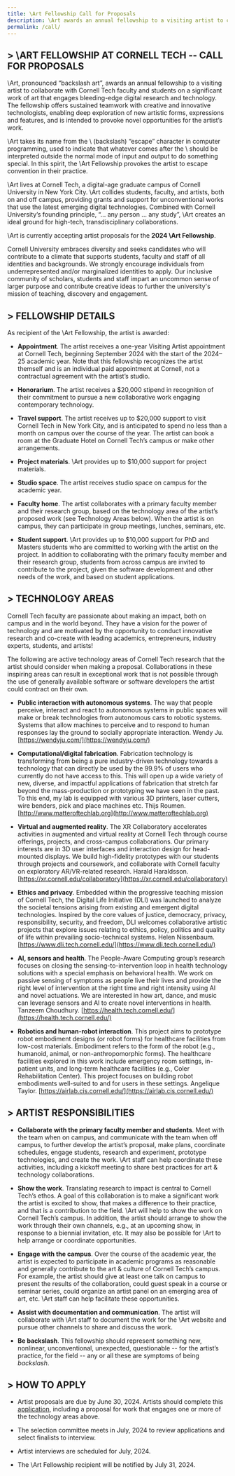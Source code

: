 ```yaml
---
title: \Art Fellowship Call for Proposals
description: \Art awards an annual fellowship to a visiting artist to collaborate with Cornell Tech faculty and students on a significant work of art that engages bleeding-edge digital research and technology.
permalink: /call/
---
```

## > \ART FELLOWSHIP AT CORNELL TECH \-\- CALL FOR PROPOSALS

\Art, pronounced “backslash art”, awards an annual fellowship to a visiting artist to collaborate with Cornell Tech faculty and students on a significant work of art that engages bleeding-edge digital research and technology. The fellowship offers sustained teamwork with creative and innovative technologists, enabling deep exploration of new artistic forms, expressions and features, and is intended to provoke novel opportunities for the artist’s work.

\Art takes its name from the \ (backslash) “escape” character in computer programming, used to indicate that whatever comes after the \ should be interpreted outside the normal mode of input and output to do something special. In this spirit, the \Art Fellowship provokes the artist to escape convention in their practice. 

\Art lives at Cornell Tech, a digital-age graduate campus of Cornell University in New York City. \Art collides students, faculty, and artists, both on and off campus, providing grants and support for unconventional works that use the latest emerging digital technologies. Combined with Cornell University’s founding principle, “... any person ... any study”, \Art creates an ideal ground for high-tech, transdisciplinary collaborations. 

\Art is currently accepting artist proposals for the **2024 \Art Fellowship**.

Cornell University embraces diversity and seeks candidates who will contribute to a climate that supports students, faculty and staff of all identities and backgrounds. We strongly encourage individuals from underrepresented and/or marginalized identities to apply. Our inclusive community of scholars, students and staff impart an uncommon sense of larger purpose and contribute creative ideas to further the university's mission of teaching, discovery and engagement.

## >  FELLOWSHIP DETAILS

As recipient of the \Art Fellowship, the artist is awarded:

- **Appointment**. The artist receives a one-year Visiting Artist appointment at Cornell Tech, beginning September 2024 with the start of the 2024–25 academic year. Note that this fellowship recognizes the artist themself and is an individual paid appointment at Cornell, not a contractual agreement with the artist’s studio.
 
- **Honorarium**. The artist receives a $20,000 stipend in recognition of their commitment to pursue a new collaborative work engaging contemporary technology.

- **Travel support**. The artist receives up to $20,000 support to visit Cornell Tech in New York City, and is anticipated to spend no less than a month on campus over the course of the year. The artist can book a room at the Graduate Hotel on Cornell Tech’s campus or make other arrangements.

- **Project materials**. \Art provides up to $10,000 support for project materials.

- **Studio space**. The artist receives studio space on campus for the academic year.

- **Faculty home**. The artist collaborates with a primary faculty member and their research group, based on the technology area of the artist’s proposed work (see Technology Areas below). When the artist is on campus, they can participate in group meetings, lunches, seminars, etc.

- **Student support**. \Art provides up to $10,000 support for PhD and Masters students who are committed to working with the artist on the project. In addition to collaborating with the primary faculty member and their research group, students from across campus are invited to contribute to the project, given the software development and other needs of the work, and based on student applications. 

## > TECHNOLOGY AREAS

Cornell Tech faculty are passionate about making an impact, both on campus and in the world beyond. They have a vision for the power of technology and are motivated by the opportunity to conduct innovative research and co-create with leading academics, entrepreneurs, industry experts, students, and artists!

The following are active technology areas of Cornell Tech research that the artist should consider when making a proposal. Collaborations in these inspiring areas can result in exceptional work that is not possible through the use of generally available software or software developers the artist could contract on their own.

- **Public interaction with autonomous systems**. The way that people perceive, interact and react to autonomous systems in public spaces will make or break technologies from autonomous cars to robotic systems. Systems that allow machines to perceive and to respond to human responses lay the ground to socially appropriate interaction. Wendy Ju. [https://wendyju.com/](https://wendyju.com/)

- **Computational/digital fabrication**. Fabrication technology is transforming from being a pure industry-driven technology towards a technology that can directly be used by the 99.9% of users who currently do not have access to this. This will open up a wide variety of new, diverse, and impactful applications of fabrication that stretch far beyond the mass-production or prototyping we have seen in the past. To this end, my lab is equipped with various 3D printers, laser cutters, wire benders, pick and place machines etc. Thijs Roumen. [http://www.matteroftechlab.org](http://www.matteroftechlab.org)

- **Virtual and augmented reality**. The XR Collaboratory accelerates activities in augmented and virtual reality at Cornell Tech through course offerings, projects, and cross-campus collaborations. Our primary interests are in 3D user interfaces and interaction design for head-mounted displays. We build high-fidelity prototypes with our students through projects and coursework, and collaborate with Cornell faculty on exploratory AR/VR-related research. Harald Haraldsson. [https://xr.cornell.edu/collaboratory](https://xr.cornell.edu/collaboratory)

- **Ethics and privacy**. Embedded within the progressive teaching mission of Cornell Tech, the Digital Life Initiative (DLI) was launched to analyze the societal tensions arising from existing and emergent digital technologies. Inspired by the core values of justice, democracy, privacy, responsibility, security, and freedom, DLI welcomes collaborative artistic projects that explore issues relating to ethics, policy, politics and quality of life within prevailing socio-technical systems. Helen Nissenbaum. [https://www.dli.tech.cornell.edu/](https://www.dli.tech.cornell.edu/)

- **AI, sensors and health**. The People-Aware Computing group’s research focuses on closing the sensing-to-intervention loop in health technology solutions with a special emphasis on behavioral health. We work on passive sensing of symptoms as people live their lives and provide the right level of intervention at the right time and right intensity using AI and novel actuations. We are interested in how art, dance, and music can leverage sensors and AI to create novel interventions in health. Tanzeem Choudhury. [https://health.tech.cornell.edu/](https://health.tech.cornell.edu/)

- **Robotics and human-robot interaction**. This project aims to prototype robot embodiment designs (or robot forms) for healthcare facilities from low-cost materials. Embodiment refers to the form of the robot (e.g., humanoid, animal, or non-anthropomorphic forms). The healthcare facilities explored in this work include emergency room settings, in-patient units, and long-term healthcare facilities (e.g., Coler Rehabilitation Center). This project focuses on building robot embodiments well-suited to and for users in these settings. Angelique Taylor. [https://airlab.cis.cornell.edu/](https://airlab.cis.cornell.edu/)

## > ARTIST RESPONSIBILITIES

- **Collaborate with the primary faculty member and students**. Meet with the team when on campus, and communicate with the team when off campus, to further develop the artist’s proposal, make plans, coordinate schedules, engage students, research and experiment, prototype technologies, and create the work. \Art staff can help coordinate these activities, including a kickoff meeting to share best practices for art & technology collaborations.

- **Show the work**. Translating research to impact is central to Cornell Tech’s ethos. A goal of this collaboration is to make a significant work the artist is excited to show, that makes a difference to their practice, and that is a contribution to the field. \Art will help to show the work on Cornell Tech’s campus. In addition, the artist should arrange to show the work through their own channels, e.g., at an upcoming show, in response to a biennial invitation, etc. It may also be possible for \Art to help arrange or coordinate opportunities.

- **Engage with the campus**. Over the course of the academic year, the artist is expected to participate in academic programs as reasonable and generally contribute to the art & culture of Cornell Tech’s campus. For example, the artist should give at least one talk on campus to present the results of the collaboration, could guest speak in a course or seminar series, could organize an artist panel on an emerging area of art, etc. \Art staff can help facilitate these opportunities.

- **Assist with documentation and communication**. The artist will collaborate with \Art staff to document the work for the \Art website and pursue other channels to share and discuss the work.

- **Be backslash**. This fellowship should represent something new, nonlinear, unconventional, unexpected, questionable -- for the artist’s practice, for the field -- any or all these are symptoms of being *backslash*. 

## > HOW TO APPLY

* Artist proposals are due by June 30, 2024. Artists should complete this [application](https://forms.gle/DCJEyArDjjNzzGL29), including a proposal for work that engages one or more of the technology areas above.

* The selection committee meets in July, 2024 to review applications and select finalists to interview.

* Artist interviews are scheduled for July, 2024.

* The \Art Fellowship recipient will be notified by July 31, 2024.
